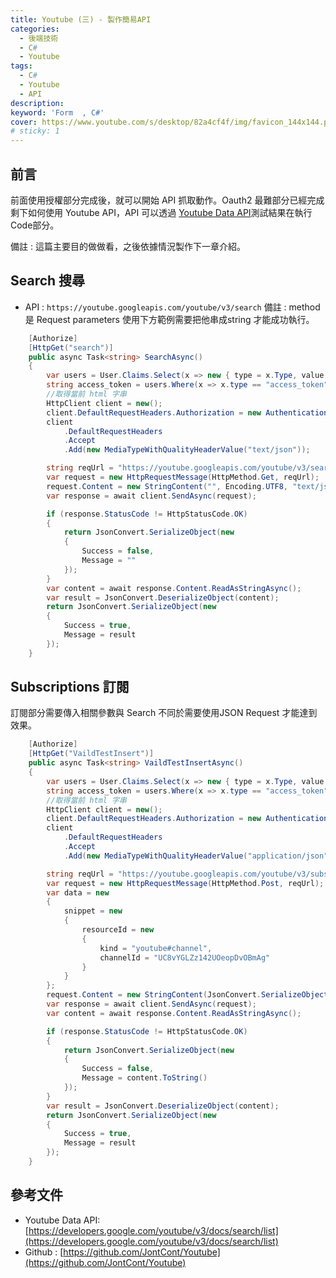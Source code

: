 ```yaml
---
title: Youtube (三) - 製作簡易API
categories: 
  - 後端技術
  - C#
  - Youtube
tags: 
  - C#
  - Youtube
  - API
description:
keyword: 'Form  , C#'
cover: https://www.youtube.com/s/desktop/82a4cf4f/img/favicon_144x144.png
# sticky: 1
---
```


## 前言
前面使用授權部分完成後，就可以開始 API 抓取動作。Oauth2 最難部分已經完成剩下如何使用 Youtube API，API 可以透過 [Youtube Data API](https://developers.google.com/youtube/v3/docs/search/list)測試結果在執行 Code部分。

備註 : 這篇主要目的做做看，之後依據情況製作下一章介紹。

## Search 搜尋
- API : ```https://youtube.googleapis.com/youtube/v3/search```
備註 : method 是 Request parameters 使用下方範例需要把他串成string 才能成功執行。
```cs
    [Authorize]
    [HttpGet("search")]
    public async Task<string> SearchAsync()
    {
        var users = User.Claims.Select(x => new { type = x.Type, value = x.Value });
        string access_token = users.Where(x => x.type == "access_token").Select(x => x.value).FirstOrDefault();
        //取得當前 html 字串
        HttpClient client = new();
        client.DefaultRequestHeaders.Authorization = new AuthenticationHeaderValue("Bearer", access_token);
        client
            .DefaultRequestHeaders
            .Accept
            .Add(new MediaTypeWithQualityHeaderValue("text/json"));

        string reqUrl = "https://youtube.googleapis.com/youtube/v3/search";
        var request = new HttpRequestMessage(HttpMethod.Get, reqUrl);
        request.Content = new StringContent("", Encoding.UTF8, "text/json");
        var response = await client.SendAsync(request);

        if (response.StatusCode != HttpStatusCode.OK)
        {
            return JsonConvert.SerializeObject(new
            {
                Success = false,
                Message = ""
            });
        }
        var content = await response.Content.ReadAsStringAsync();
        var result = JsonConvert.DeserializeObject(content);
        return JsonConvert.SerializeObject(new
        {
            Success = true,
            Message = result
        });
    }

```

## Subscriptions 訂閱 
訂閱部分需要傳入相關參數與 Search 不同於需要使用JSON Request 才能達到效果。

```cs
    [Authorize]
    [HttpGet("VaildTestInsert")]
    public async Task<string> VaildTestInsertAsync()
    {
        var users = User.Claims.Select(x => new { type = x.Type, value = x.Value });
        string access_token = users.Where(x => x.type == "access_token").Select(x => x.value).FirstOrDefault();
        //取得當前 html 字串
        HttpClient client = new();
        client.DefaultRequestHeaders.Authorization = new AuthenticationHeaderValue("Bearer", access_token);
        client
            .DefaultRequestHeaders
            .Accept
            .Add(new MediaTypeWithQualityHeaderValue("application/json"));

        string reqUrl = "https://youtube.googleapis.com/youtube/v3/subscriptions?part=snippet";
        var request = new HttpRequestMessage(HttpMethod.Post, reqUrl);
        var data = new
        {
            snippet = new
            {
                resourceId = new
                {
                    kind = "youtube#channel",
                    channelId = "UC8vYGLZz142UOeopDvOBmAg"
                }
            }
        };
        request.Content = new StringContent(JsonConvert.SerializeObject(data), Encoding.UTF8, "text/json");
        var response = await client.SendAsync(request);
        var content = await response.Content.ReadAsStringAsync();

        if (response.StatusCode != HttpStatusCode.OK)
        {
            return JsonConvert.SerializeObject(new
            {
                Success = false,
                Message = content.ToString()
            });
        }
        var result = JsonConvert.DeserializeObject(content);
        return JsonConvert.SerializeObject(new
        {
            Success = true,
            Message = result
        });
    }
```

## 參考文件 
- Youtube Data API: [https://developers.google.com/youtube/v3/docs/search/list](https://developers.google.com/youtube/v3/docs/search/list)
- Github : [https://github.com/JontCont/Youtube](https://github.com/JontCont/Youtube)